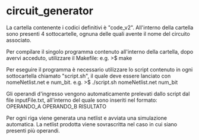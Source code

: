 # circuit_generator

La cartella contenente i codici definitivi è "code_v2". All'interno della cartella sono presenti 4 sottocartelle, ognuna delle quali avente il nome del circuito associato.

Per compilare il singolo programma contenuto all'interno della cartella, dopo avervi acceduto, utilizzare il Makefile:
e.g.
    >$ make

Per eseguire il programma è necessario utilizzare lo script contenuto in ogni sottocartella chiamato "script.sh", il quale deve essere lanciato con nomeNetlist.net e num_bit.
e.g.
    >$ ./script.sh nomeNetlist.net num_bit
    
Gli operandi d'ingresso vengono automaticamente prelevati dallo script dal file inputFile.txt, all'interno del quale sono inseriti nel formato: 
    OPERANDO_A OPERANDO_B RISULTATO
    
Per ogni riga viene generata una netlist e avviata una simulazione automatica. La netlist prodotta viene sovrascritta nel caso in cui siano presenti più operandi.
